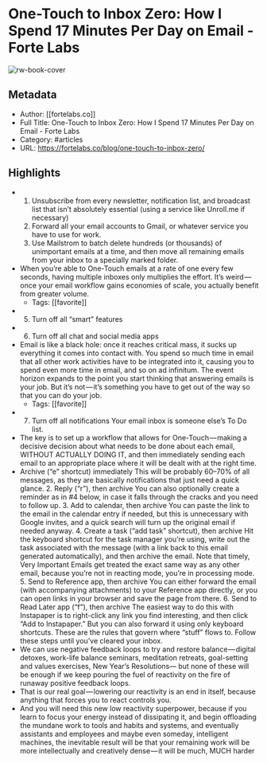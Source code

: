 # One-Touch to Inbox Zero: How I Spend 17 Minutes Per Day on Email - Forte Labs

![rw-book-cover](https://readwise-assets.s3.amazonaws.com/static/images/article1.be68295a7e40.png)

## Metadata
- Author: [[fortelabs.co]]
- Full Title: One-Touch to Inbox Zero: How I Spend 17 Minutes Per Day on Email - Forte Labs
- Category: #articles
- URL: https://fortelabs.co/blog/one-touch-to-inbox-zero/

## Highlights
- 1. Unsubscribe from every newsletter, notification list, and broadcast list that isn’t absolutely essential (using a service like Unroll.me if necessary)
  2. Forward all your email accounts to Gmail, or whatever service you have to use for work.
  3. Use Mailstrom to batch delete hundreds (or thousands) of unimportant emails at a time, and then move all remaining emails from your inbox to a specially marked folder.
- When you’re able to One-Touch emails at a rate of one every few seconds, having multiple inboxes only multiplies the effort. It’s weird — once your email workflow gains economies of scale, you actually benefit from greater volume.
    - Tags: [[favorite]] 
- 5. Turn off all “smart” features
- 6. Turn off all chat and social media apps
- Email is like a black hole: once it reaches critical mass, it sucks up everything it comes into contact with. You spend so much time in email that all other work activities have to be integrated into it, causing you to spend even more time in email, and so on ad infinitum.
  The event horizon expands to the point you start thinking that answering emails is your job. But it’s not — it’s something you have to get out of the way so that you can do your job.
    - Tags: [[favorite]] 
- 7. Turn off all notifications
  Your email inbox is someone else’s To Do list.
- The key is to set up a workflow that allows for One-Touch — making a decisive decision about what needs to be done about each email, WITHOUT ACTUALLY DOING IT, and then immediately sending each email to an appropriate place where it will be dealt with at the right time.
- Archive (“e” shortcut) immediately
  This will be probably 60–70% of all messages, as they are basically notifications that just need a quick glance.
  2. Reply (“r”), then archive
  You can also optionally create a reminder as in #4 below, in case it falls through the cracks and you need to follow up.
  3. Add to calendar, then archive
  You can paste the link to the email in the calendar entry if needed, but this is unnecessary with Google invites, and a quick search will turn up the original email if needed anyway.
  4. Create a task (“add task” shortcut), then archive
  Hit the keyboard shortcut for the task manager you’re using, write out the task associated with the message (with a link back to this email generated automatically), and then archive the email.
  Note that timely, Very Important Emails get treated the exact same way as any other email, because you’re not in reacting mode, you’re in processing mode.
  5. Send to Reference app, then archive
  You can either forward the email (with accompanying attachments) to your Reference app directly, or you can open links in your browser and save the page from there.
  6. Send to Read Later app (“f”), then archive
  The easiest way to do this with Instapaper is to right-click any link you find interesting, and then click “Add to Instapaper.” But you can also forward it using only keyboard shortcuts.
  These are the rules that govern where “stuff” flows to. Follow these steps until you’ve cleared your inbox.
- We can use negative feedback loops to try and restore balance — digital detoxes, work-life balance seminars, meditation retreats, goal-setting and values exercises, New Year’s Resolutions— but none of these will be enough if we keep pouring the fuel of reactivity on the fire of runaway positive feedback loops.
- That is our real goal — lowering our reactivity is an end in itself, because anything that forces you to react controls you.
- And you will need this new low reactivity superpower, because if you learn to focus your energy instead of dissipating it, and begin offloading the mundane work to tools and habits and systems, and eventually assistants and employees and maybe even someday, intelligent machines, the inevitable result will be that your remaining work will be more intellectually and creatively dense — it will be much, MUCH harder
